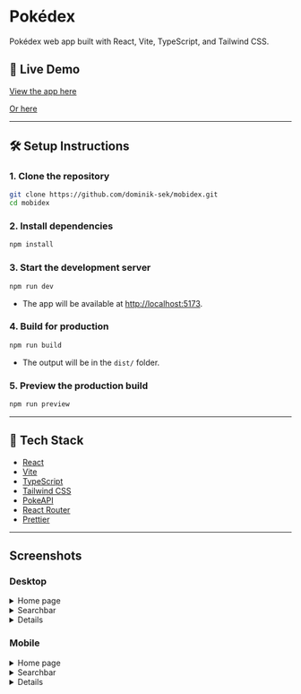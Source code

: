 # Pokédex

Pokédex web app built with React, Vite, TypeScript, and Tailwind CSS.

## 🚀 Live Demo

[View the app here](https://pokedex.dominiksek.pl/)

[Or here](https://mobidex.vercel.app/)

---

## 🛠️ Setup Instructions

### 1. Clone the repository
```bash
git clone https://github.com/dominik-sek/mobidex.git
cd mobidex
```

### 2. Install dependencies
```bash
npm install
```

### 3. Start the development server
```bash
npm run dev
```
- The app will be available at [http://localhost:5173](http://localhost:5173).

### 4. Build for production
```bash
npm run build
```
- The output will be in the `dist/` folder.

### 5. Preview the production build
```bash
npm run preview
```

---

## 🧰 Tech Stack
- [React](https://react.dev/)
- [Vite](https://vitejs.dev/)
- [TypeScript](https://www.typescriptlang.org/)
- [Tailwind CSS](https://tailwindcss.com/)
- [PokeAPI](https://pokeapi.co/)
- [React Router](https://reactrouter.com/)
- [Prettier](https://prettier.io/)

---
## Screenshots


### Desktop
<details>
<summary>Home page</summary>
<img width="1862" height="1014" alt="image" src="https://github.com/user-attachments/assets/34c30c2c-7ce6-46e6-8e95-13ef2e42e72e" />
</details>

<details>
<summary>Searchbar</summary>
<img width="1862" height="1014" alt="chrome_5ZUsAFNKqb" src="https://github.com/user-attachments/assets/69689446-dd65-46b7-b004-e4c9c2b0d3c6" />
</details>

<details>
<summary>Details</summary>
<img width="1557" height="1629" alt="mobidex vercel app_pokemon_11" src="https://github.com/user-attachments/assets/33793872-1361-46b6-8fb9-754108f21670" />
</details>

### Mobile

<details>
<summary>Home page</summary>
<img width="375" height="667" alt="image" src="https://github.com/user-attachments/assets/f14503ce-8b03-4d55-bc91-4211a1d65d45" />
</details>

<details>
<summary>Searchbar</summary>
<img width="375" height="667" alt="image" src="https://github.com/user-attachments/assets/0988355b-e6dc-4fc8-a51c-c3c5ca9c3726" />
</details>

<details>
<summary>Details</summary>
  [DIRECT LINK](https://github.com/user-attachments/assets/e0f9fa63-6263-4a96-a5cc-018c97116e2a)
  (image is too large to show up in readme)
<img width="750" height="5524" alt="mobidex vercel app_pokemon_11(iPhone SE)" src="https://github.com/user-attachments/assets/e0f9fa63-6263-4a96-a5cc-018c97116e2a" />
</details>
